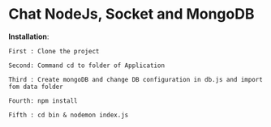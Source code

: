 Chat NodeJs, Socket and MongoDB
===================
**Installation**: 

    First : Clone the project 

    Second: Command cd to folder of Application 

    Third : Create mongoDB and change DB configuration in db.js and import fom data folder 

    Fourth: npm install 

    Fifth : cd bin & nodemon index.js

